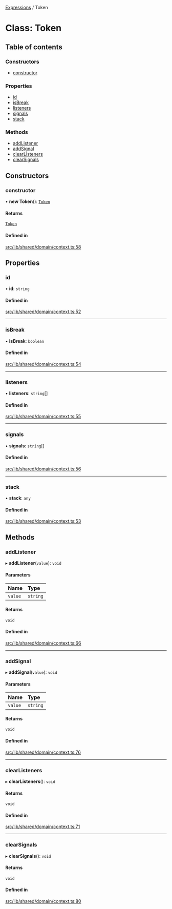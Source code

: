 [Expressions](../README.md) / Token

# Class: Token

## Table of contents

### Constructors

- [constructor](Token.md#constructor)

### Properties

- [id](Token.md#id)
- [isBreak](Token.md#isbreak)
- [listeners](Token.md#listeners)
- [signals](Token.md#signals)
- [stack](Token.md#stack)

### Methods

- [addListener](Token.md#addlistener)
- [addSignal](Token.md#addsignal)
- [clearListeners](Token.md#clearlisteners)
- [clearSignals](Token.md#clearsignals)

## Constructors

### constructor

• **new Token**(): [`Token`](Token.md)

#### Returns

[`Token`](Token.md)

#### Defined in

[src/lib/shared/domain/context.ts:58](https://github.com/data7expressions/3xpr/blob/4f3ff2e/src/lib/shared/domain/context.ts#L58)

## Properties

### id

• **id**: `string`

#### Defined in

[src/lib/shared/domain/context.ts:52](https://github.com/data7expressions/3xpr/blob/4f3ff2e/src/lib/shared/domain/context.ts#L52)

___

### isBreak

• **isBreak**: `boolean`

#### Defined in

[src/lib/shared/domain/context.ts:54](https://github.com/data7expressions/3xpr/blob/4f3ff2e/src/lib/shared/domain/context.ts#L54)

___

### listeners

• **listeners**: `string`[]

#### Defined in

[src/lib/shared/domain/context.ts:55](https://github.com/data7expressions/3xpr/blob/4f3ff2e/src/lib/shared/domain/context.ts#L55)

___

### signals

• **signals**: `string`[]

#### Defined in

[src/lib/shared/domain/context.ts:56](https://github.com/data7expressions/3xpr/blob/4f3ff2e/src/lib/shared/domain/context.ts#L56)

___

### stack

• **stack**: `any`

#### Defined in

[src/lib/shared/domain/context.ts:53](https://github.com/data7expressions/3xpr/blob/4f3ff2e/src/lib/shared/domain/context.ts#L53)

## Methods

### addListener

▸ **addListener**(`value`): `void`

#### Parameters

| Name | Type |
| :------ | :------ |
| `value` | `string` |

#### Returns

`void`

#### Defined in

[src/lib/shared/domain/context.ts:66](https://github.com/data7expressions/3xpr/blob/4f3ff2e/src/lib/shared/domain/context.ts#L66)

___

### addSignal

▸ **addSignal**(`value`): `void`

#### Parameters

| Name | Type |
| :------ | :------ |
| `value` | `string` |

#### Returns

`void`

#### Defined in

[src/lib/shared/domain/context.ts:76](https://github.com/data7expressions/3xpr/blob/4f3ff2e/src/lib/shared/domain/context.ts#L76)

___

### clearListeners

▸ **clearListeners**(): `void`

#### Returns

`void`

#### Defined in

[src/lib/shared/domain/context.ts:71](https://github.com/data7expressions/3xpr/blob/4f3ff2e/src/lib/shared/domain/context.ts#L71)

___

### clearSignals

▸ **clearSignals**(): `void`

#### Returns

`void`

#### Defined in

[src/lib/shared/domain/context.ts:80](https://github.com/data7expressions/3xpr/blob/4f3ff2e/src/lib/shared/domain/context.ts#L80)
